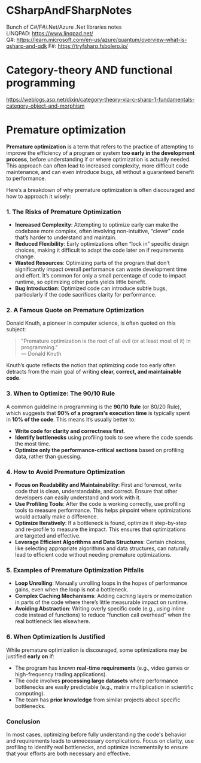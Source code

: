 # CSharpAndFSharpNotes

Bunch of C#/F#/.Net/Azure .Net libraries notes<br>
LINQPAD: https://www.linqpad.net/<br>
Q#: https://learn.microsoft.com/en-us/azure/quantum/overview-what-is-qsharp-and-qdk
F#: https://tryfsharp.fsbolero.io/

# Category-theory AND functional programming
https://weblogs.asp.net/dixin/category-theory-via-c-sharp-1-fundamentals-category-object-and-morphism

# Premature optimization

**Premature optimization** is a term that refers to the practice of attempting to improve the efficiency of a program or system **too early in the development process**, before understanding if or where optimization is actually needed. This approach can often lead to increased complexity, more difficult code maintenance, and can even introduce bugs, all without a guaranteed benefit to performance.

Here’s a breakdown of why premature optimization is often discouraged and how to approach it wisely:

### 1. **The Risks of Premature Optimization**

   - **Increased Complexity**: Attempting to optimize early can make the codebase more complex, often involving non-intuitive, “clever” code that’s harder to understand and maintain.
   - **Reduced Flexibility**: Early optimizations often “lock in” specific design choices, making it difficult to adapt the code later on if requirements change.
   - **Wasted Resources**: Optimizing parts of the program that don’t significantly impact overall performance can waste development time and effort. It’s common for only a small percentage of code to impact runtime, so optimizing other parts yields little benefit.
   - **Bug Introduction**: Optimized code can introduce subtle bugs, particularly if the code sacrifices clarity for performance.

### 2. **A Famous Quote on Premature Optimization**

Donald Knuth, a pioneer in computer science, is often quoted on this subject:

> "Premature optimization is the root of all evil (or at least most of it) in programming."  
> — Donald Knuth

Knuth’s quote reflects the notion that optimizing code too early often detracts from the main goal of writing **clear, correct, and maintainable code**.

### 3. **When to Optimize: The 90/10 Rule**

A common guideline in programming is the **90/10 Rule** (or 80/20 Rule), which suggests that **90% of a program's execution time** is typically spent in **10% of the code**. This means it’s usually better to:

   - **Write code for clarity and correctness first**.
   - **Identify bottlenecks** using profiling tools to see where the code spends the most time.
   - **Optimize only the performance-critical sections** based on profiling data, rather than guessing.

### 4. **How to Avoid Premature Optimization**

   - **Focus on Readability and Maintainability**: First and foremost, write code that is clean, understandable, and correct. Ensure that other developers can easily understand and work with it.
   - **Use Profiling Tools**: After the code is working correctly, use profiling tools to measure performance. This helps pinpoint where optimizations would actually make a difference.
   - **Optimize Iteratively**: If a bottleneck is found, optimize it step-by-step and re-profile to measure the impact. This ensures that optimizations are targeted and effective.
   - **Leverage Efficient Algorithms and Data Structures**: Certain choices, like selecting appropriate algorithms and data structures, can naturally lead to efficient code without needing premature optimizations.

### 5. **Examples of Premature Optimization Pitfalls**

   - **Loop Unrolling**: Manually unrolling loops in the hopes of performance gains, even when the loop is not a bottleneck.
   - **Complex Caching Mechanisms**: Adding caching layers or memoization in parts of the code where there’s little measurable impact on runtime.
   - **Avoiding Abstraction**: Writing overly specific code (e.g., using inline code instead of functions) to reduce “function call overhead” when the real bottleneck lies elsewhere.

### 6. **When Optimization Is Justified**

While premature optimization is discouraged, some optimizations may be justified **early on** if:
   - The program has known **real-time requirements** (e.g., video games or high-frequency trading applications).
   - The code involves **processing large datasets** where performance bottlenecks are easily predictable (e.g., matrix multiplication in scientific computing).
   - The team has **prior knowledge** from similar projects about specific bottlenecks.

### Conclusion

In most cases, optimizing before fully understanding the code's behavior and requirements leads to unnecessary complications. Focus on clarity, use profiling to identify real bottlenecks, and optimize incrementally to ensure that your efforts are both necessary and effective.
